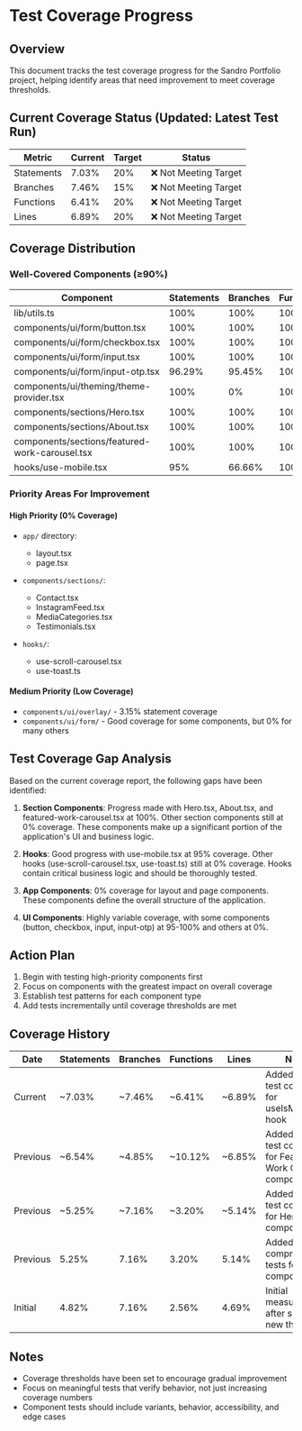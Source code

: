 # Test Coverage Progress

## Overview

This document tracks the test coverage progress for the Sandro Portfolio project, helping identify areas that need improvement to meet coverage thresholds.

## Current Coverage Status (Updated: Latest Test Run)

| Metric | Current | Target | Status |
|--------|---------|--------|--------|
| Statements | 7.03% | 20% | ❌ Not Meeting Target |
| Branches | 7.46% | 15% | ❌ Not Meeting Target |
| Functions | 6.41% | 20% | ❌ Not Meeting Target |
| Lines | 6.89% | 20% | ❌ Not Meeting Target |

## Coverage Distribution

### Well-Covered Components (≥90%)

| Component | Statements | Branches | Functions | Lines |
|-----------|------------|----------|-----------|-------|
| lib/utils.ts | 100% | 100% | 100% | 100% |
| components/ui/form/button.tsx | 100% | 100% | 100% | 100% |
| components/ui/form/checkbox.tsx | 100% | 100% | 100% | 100% |
| components/ui/form/input.tsx | 100% | 100% | 100% | 100% |
| components/ui/form/input-otp.tsx | 96.29% | 95.45% | 100% | 95.83% |
| components/ui/theming/theme-provider.tsx | 100% | 0% | 100% | 100% |
| components/sections/Hero.tsx | 100% | 100% | 100% | 100% |
| components/sections/About.tsx | 100% | 100% | 100% | 100% |
| components/sections/featured-work-carousel.tsx | 100% | 100% | 100% | 100% |
| hooks/use-mobile.tsx | 95% | 66.66% | 100% | 100% |

### Priority Areas For Improvement

#### High Priority (0% Coverage)

* `app/` directory:
  * layout.tsx
  * page.tsx
  
* `components/sections/`:
  * Contact.tsx
  * InstagramFeed.tsx
  * MediaCategories.tsx
  * Testimonials.tsx
  
* `hooks/`:
  * use-scroll-carousel.tsx
  * use-toast.ts

#### Medium Priority (Low Coverage)

* `components/ui/overlay/` - 3.15% statement coverage
* `components/ui/form/` - Good coverage for some components, but 0% for many others

## Test Coverage Gap Analysis

Based on the current coverage report, the following gaps have been identified:

1. **Section Components**: Progress made with Hero.tsx, About.tsx, and featured-work-carousel.tsx at 100%. Other section components still at 0% coverage. These components make up a significant portion of the application's UI and business logic.

2. **Hooks**: Good progress with use-mobile.tsx at 95% coverage. Other hooks (use-scroll-carousel.tsx, use-toast.ts) still at 0% coverage. Hooks contain critical business logic and should be thoroughly tested.

3. **App Components**: 0% coverage for layout and page components. These components define the overall structure of the application.

4. **UI Components**: Highly variable coverage, with some components (button, checkbox, input, input-otp) at 95-100% and others at 0%.

## Action Plan

1. Begin with testing high-priority components first
2. Focus on components with the greatest impact on overall coverage
3. Establish test patterns for each component type
4. Add tests incrementally until coverage thresholds are met

## Coverage History

| Date | Statements | Branches | Functions | Lines | Notes |
|------|------------|----------|-----------|-------|-------|
| Current | ~7.03% | ~7.46% | ~6.41% | ~6.89% | Added 95% test coverage for useIsMobile hook |
| Previous | ~6.54% | ~4.85% | ~10.12% | ~6.85% | Added 100% test coverage for Featured Work Carousel component |
| Previous | ~5.25% | ~7.16% | ~3.20% | ~5.14% | Added 100% test coverage for Hero component |
| Previous | 5.25% | 7.16% | 3.20% | 5.14% | Added comprehensive tests for Input component |
| Initial | 4.82% | 7.16% | 2.56% | 4.69% | Initial measurement after setting new thresholds |

## Notes

* Coverage thresholds have been set to encourage gradual improvement
* Focus on meaningful tests that verify behavior, not just increasing coverage numbers
* Component tests should include variants, behavior, accessibility, and edge cases 